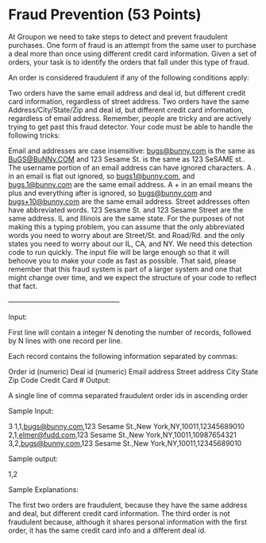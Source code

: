 Fraud Prevention (53 Points)
============================

At Groupon we need to take steps to detect and prevent fraudulent purchases. One form of fraud is an attempt from the same user to purchase a deal more than once using different credit card information. Given a set of orders, your task is to identify the orders that fall under this type of fraud.

An order is considered fraudulent if any of the following conditions apply:

Two orders have the same email address and deal id, but different credit card information, regardless of street address.
Two orders have the same Address/City/State/Zip and deal id, but different credit card information, regardless of email address.
Remember, people are tricky and are actively trying to get past this fraud detector. Your code must be able to handle the following tricks:

Email and addresses are case insensitive: bugs@bunny.com is the same as BuGS@BuNNy.COM and 123 Sesame St. is the same as 123 SeSAME st..
The username portion of an email address can have ignored characters. A . in an email is flat out ignored, so bugs1@bunny.com, and bugs.1@bunny.com are the same email address. A + in an email means the plus and everything after is ignored, so bugs@bunny.com and bugs+10@bunny.com are the same email address.
Street addresses often have abbreviated words. 123 Sesame St. and 123 Sesame Street are the same address. IL and Illinois are the same state. For the purposes of not making this a typing problem, you can assume that the only abbreviated words you need to worry about are Street/St. and Road/Rd. and the only states you need to worry about our IL, CA, and NY.
We need this detection code to run quickly. The input file will be large enough so that it will behoove you to make your code as fast as possible. That said, please remember that this fraud system is part of a larger system and one that might change over time, and we expect the structure of your code to reflect that fact.

————————————————

Input:

First line will contain a integer N denoting the number of records, followed by N lines with one record per line.

Each record contains the following information separated by commas:

Order id (numeric)
Deal id (numeric)
Email address
Street address
City
State
Zip Code
Credit Card #
Output:

A single line of comma separated fraudulent order ids in ascending order

Sample Input:

3
1,1,bugs@bunny.com,123 Sesame St.,New York,NY,10011,12345689010
2,1,elmer@fudd.com,123 Sesame St.,New York,NY,10011,10987654321
3,2,bugs@bunny.com,123 Sesame St.,New York,NY,10011,12345689010

 

Sample output:

1,2

 

Sample Explanations:

The first two orders are fraudulent, because they have the same address and deal, but different credit card information. The third order is not fraudulent because, although it shares personal information with the first order, it has the same credit card info and a different deal id.